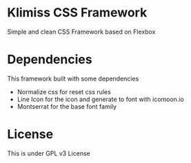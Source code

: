 # Klimiss CSS Framework
Simple and clean CSS Framework based on Flexbox

# Dependencies
This framework built with some dependencies
- Normalize css for reset css rules
- Line Icon for the icon and generate to font with icomoon.io
- Montserrat for the base font family

# License
This is under GPL v3 License